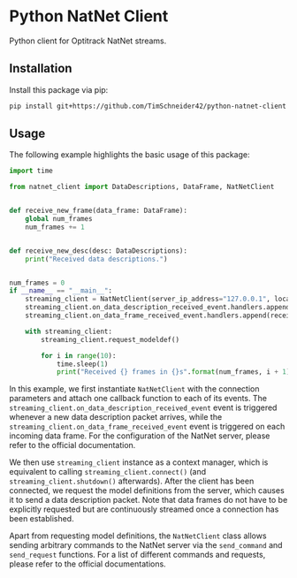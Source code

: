 # Python NatNet Client

Python client for Optitrack NatNet streams.

## Installation

Install this package via pip:
```bash
pip install git+https://github.com/TimSchneider42/python-natnet-client
```

## Usage
The following example highlights the basic usage of this package:
```python
import time

from natnet_client import DataDescriptions, DataFrame, NatNetClient


def receive_new_frame(data_frame: DataFrame):
    global num_frames
    num_frames += 1


def receive_new_desc(desc: DataDescriptions):
    print("Received data descriptions.")


num_frames = 0
if __name__ == "__main__":
    streaming_client = NatNetClient(server_ip_address="127.0.0.1", local_ip_address="127.0.0.1", use_multicast=False)
    streaming_client.on_data_description_received_event.handlers.append(receive_new_desc)
    streaming_client.on_data_frame_received_event.handlers.append(receive_new_frame)

    with streaming_client:
        streaming_client.request_modeldef()

        for i in range(10):
            time.sleep(1)
            print("Received {} frames in {}s".format(num_frames, i + 1))
```

In this example, we first instantiate `NatNetClient` with the connection parameters and attach one callback function to each of its events.
The `streaming_client.on_data_description_received_event` event is triggered whenever a new data description packet arrives, while the `streaming_client.on_data_frame_received_event` event is triggered on each incoming data frame.
For the configuration of the NatNet server, please refer to the official documentation.

We then use `streaming_client` instance as a context manager, which is equivalent to calling `streaming_client.connect()` (and `streaming_client.shutdown()` afterwards).
After the client has been connected, we request the model definitions from the server, which causes it to send a data description packet.
Note that data frames do not have to be explicitly requested but are continuously streamed once a connection has been established.

Apart from requesting model definitions, the `NatNetClient` class allows sending arbitrary commands to the NatNet server via the `send_command` and `send_request` functions.
For a list of different commands and requests, please refer to the official documentations.
